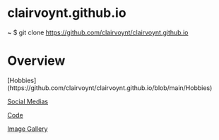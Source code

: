 # clairvoynt.github.io
~ $ git clone https://github.com/clairvoynt/clairvoynt.github.io

<!DOCTYPE html>
<html>
<body>

<h1>Overview</h1>
<p>
[Hobbies](https://github.com/clairvoynt/clairvoynt.github.io/blob/main/Hobbies)

[Social Medias](https://github.com/clairvoynt/clairvoynt.github.io/blob/main/Social%20Medias)

[Code](https://github.com/clairvoynt/clairvoynt.github.io/blob/main/Code)

[Image Gallery](https://github.com/clairvoynt/clairvoynt.github.io/blob/main/Image%20Gallery)</p>

